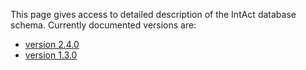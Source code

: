 This page gives access to detailed description of the IntAct database schema. Currently documented versions are:

  * [version 2.4.0](DatabaseSchemaV240.md)
  * [version 1.3.0](DatabaseSchemaV130.md)